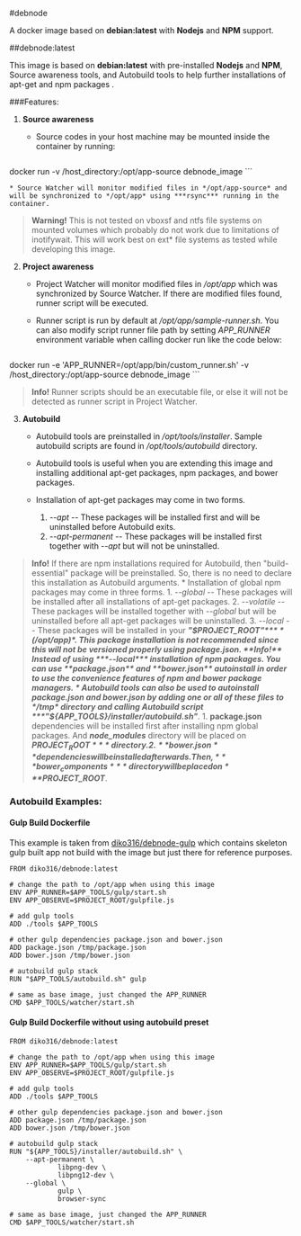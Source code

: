 #debnode

A docker image based on **debian:latest** with **Nodejs** and **NPM** support.

##debnode:latest

This image is based on **debian:latest** with pre-installed **Nodejs** and **NPM**, Source awareness tools, and Autobuild tools to help further installations of apt-get and npm packages .

###Features:


1. **Source awareness**
	* Source codes in your host machine may be mounted inside the container by running:
	
	```
 docker run -v /host_directory:/opt/app-source debnode_image
	 ```

	* Source Watcher will monitor modified files in */opt/app-source* and will be synchronized to */opt/app* using ***rsync*** running in the container.
>	**Warning!** This is not tested on vboxsf and ntfs file systems on mounted volumes which probably do not work due to limitations of inotifywait. This will work best on ext* file systems as tested while developing this image.

2. **Project awareness**
	* Project Watcher will monitor modified files in */opt/app* which was synchronized by Source Watcher. If there are modified files found, runner script will be executed.

	* Runner script is run by default at */opt/app/sample-runner.sh*. You can also modify script runner file path by setting *APP_RUNNER* environment variable when calling docker run like the code below:

	```
docker run -e 'APP_RUNNER=/opt/app/bin/custom_runner.sh' -v  /host_directory:/opt/app-source debnode_image
	```
>	**Info!** Runner scripts should be an executable file, or else it will not be detected as runner script in Project Watcher.

3. **Autobuild**

	* Autobuild tools are preinstalled in */opt/tools/installer*. Sample autobuild scripts are found in */opt/tools/autobuild* directory.

	* Autobuild tools is useful when you are extending this image and installing additional apt-get packages, npm packages, and bower packages.
	
	* Installation of apt-get packages may come in two forms.
		1. *--apt* -- These packages will be installed first and will be uninstalled before Autobuild exits.
		2. *--apt-permanent* -- These packages will be installed first together with *--apt* but will not be uninstalled.
> 	**Info!** If there are npm installations required for Autobuild, then "build-essential" package will be preinstalled.
>	So, there is no need to declare this installation as Autobuild arguments.
	* Installation of global npm packages may come in three forms.
		1. *--global* -- These packages will be installed after all installations of apt-get packages. 
		2. *--volatile* -- These packages will be installed together with *--global* but will be uninstalled before all apt-get packages will be uninstalled.
		3. *--local* -- These packages will be installed in your ***"$PROJECT_ROOT"*** *(/opt/app)*. This package installation is not recommended since this will not be versioned properly using package.json.
> 	**Info!** Instead of using ***--local*** installation of npm packages.
>	 You can use **package.json** and **bower.json** autoinstall in order to use the convenience features of npm and bower package managers.
	* Autobuild tools can also be used to autoinstall package.json and bower.json by adding one or all of these files to */tmp* directory and calling Autobuild script ***"${APP_TOOLS}/installer/autobuild.sh"***. 
		1. **package.json** dependencies will be installed first after installing npm global packages. And ***node_modules*** directory will be placed on ***$PROJECT_ROOT*** directory.
		2. **bower.json** dependencies will be installed afterwards. Then, ***bower_components*** directory will be placed on ***$PROJECT_ROOT***.

### Autobuild Examples:

#### Gulp Build Dockerfile
This example is taken from [diko316/debnode-gulp](https://github.com/diko316/debnode-gulp)  which contains skeleton gulp built app not build with the image but just there for reference purposes.
```
FROM diko316/debnode:latest

# change the path to /opt/app when using this image
ENV APP_RUNNER=$APP_TOOLS/gulp/start.sh
ENV APP_OBSERVE=$PROJECT_ROOT/gulpfile.js

# add gulp tools
ADD ./tools $APP_TOOLS

# other gulp dependencies package.json and bower.json
ADD package.json /tmp/package.json
ADD bower.json /tmp/bower.json

# autobuild gulp stack
RUN "$APP_TOOLS/autobuild.sh" gulp

# same as base image, just changed the APP_RUNNER
CMD $APP_TOOLS/watcher/start.sh

```


#### Gulp Build Dockerfile without using  autobuild preset
```
FROM diko316/debnode:latest

# change the path to /opt/app when using this image
ENV APP_RUNNER=$APP_TOOLS/gulp/start.sh
ENV APP_OBSERVE=$PROJECT_ROOT/gulpfile.js

# add gulp tools
ADD ./tools $APP_TOOLS

# other gulp dependencies package.json and bower.json
ADD package.json /tmp/package.json
ADD bower.json /tmp/bower.json

# autobuild gulp stack
RUN "${APP_TOOLS}/installer/autobuild.sh" \
	--apt-permanent \
            libpng-dev \
            libpng12-dev \
	--global \
            gulp \
            browser-sync

# same as base image, just changed the APP_RUNNER
CMD $APP_TOOLS/watcher/start.sh
```